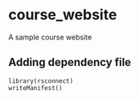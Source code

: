# course_website
A sample course website


## Adding dependency file

```
library(rsconnect)
writeManifest()
```
